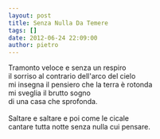 ```yaml
---
layout: post
title: Senza Nulla Da Temere
tags: []
date: 2012-06-24 22:09:00
author: pietro
---
```

Tramonto veloce e senza un respiro<br/>il sorriso al contrario dell'arco del cielo<br/>mi insegna il pensiero che la terra è rotonda<br/>mi sveglia il brutto sogno<br/>di una casa che sprofonda.<br/><br/>Saltare e saltare e poi come le cicale<br/>cantare tutta notte senza nulla cui pensare.<br/><br/>
